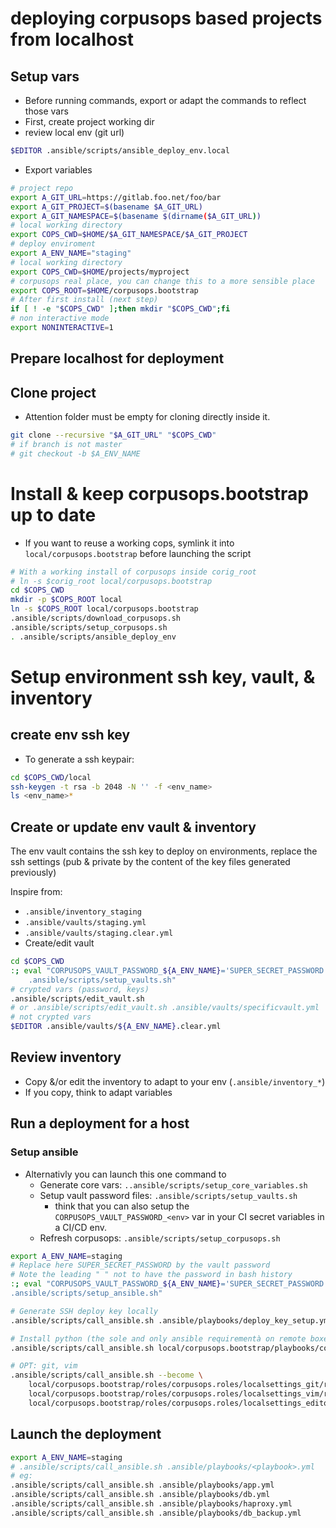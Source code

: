 # deploying corpusops based projects from localhost

## Setup vars
- Before running commands, export or adapt the commands to reflect those vars
- First, create project working dir
- review local env (git url)
```sh
$EDITOR .ansible/scripts/ansible_deploy_env.local
```

- Export variables
```sh
# project repo
export A_GIT_URL=https://gitlab.foo.net/foo/bar
export A_GIT_PROJECT=$(basename $A_GIT_URL)
export A_GIT_NAMESPACE=$(basename $(dirname($A_GIT_URL))
# local working directory
export COPS_CWD=$HOME/$A_GIT_NAMESPACE/$A_GIT_PROJECT
# deploy enviroment
export A_ENV_NAME="staging"
# local working directory
export COPS_CWD=$HOME/projects/myproject
# corpusops real place, you can change this to a more sensible place
export COPS_ROOT=$HOME/corpusops.bootstrap
# After first install (next step)
if [ ! -e "$COPS_CWD" ];then mkdir "$COPS_CWD";fi
# non interactive mode
export NONINTERACTIVE=1
```

## Prepare localhost for deployment
##  Clone project
- Attention folder must be empty for cloning directly inside it.
```sh
git clone --recursive "$A_GIT_URL" "$COPS_CWD"
# if branch is not master
# git checkout -b $A_ENV_NAME
```

# Install & keep corpusops.bootstrap up to date
- If you want to reuse a working cops, symlink it into <br/>
  ``local/corpusops.bootstrap`` before launching the script

```sh
# With a working install of corpusops inside corig_root
# ln -s $corig_root local/corpusops.bootstrap
cd $COPS_CWD
mkdir -p $COPS_ROOT local
ln -s $COPS_ROOT local/corpusops.bootstrap
.ansible/scripts/download_corpusops.sh
.ansible/scripts/setup_corpusops.sh
. .ansible/scripts/ansible_deploy_env
```

# Setup environment ssh key, vault, & inventory
## create env ssh key
- To generate a ssh keypair:
```sh
cd $COPS_CWD/local
ssh-keygen -t rsa -b 2048 -N '' -f <env_name>
ls <env_name>*
```

## Create or update env vault & inventory
The env vault contains the ssh key to deploy on environments, replace the ssh settings (pub & private by the content of the key files generated previously)

Inspire from:
- ``.ansible/inventory_staging``
- ``.ansible/vaults/staging.yml``
- ``.ansible/vaults/staging.clear.yml``
- Create/edit vault
```sh
cd $COPS_CWD
:; eval "CORPUSOPS_VAULT_PASSWORD_${A_ENV_NAME}='SUPER_SECRET_PASSWORD' \
    .ansible/scripts/setup_vaults.sh"
# crypted vars (password, keys)
.ansible/scripts/edit_vault.sh
# or .ansible/scripts/edit_vault.sh .ansible/vaults/specificvault.yml
# not crypted vars
$EDITOR .ansible/vaults/${A_ENV_NAME}.clear.yml
```

## Review inventory
- Copy &/or edit the inventory to adapt to your env (``.ansible/inventory_*``)
- If you copy, think to adapt variables

## Run a deployment for a host

### Setup ansible
- Alternativly you can launch this one command to
    - Generate core vars: ``..ansible/scripts/setup_core_variables.sh``
    - Setup vault password files: ``.ansible/scripts/setup_vaults.sh``
      - think that you can also setup the
        ``CORPUSOPS_VAULT_PASSWORD_<env>`` var
        in your CI secret variables in a CI/CD env.
    - Refresh corpusops: ``.ansible/scripts/setup_corpusops.sh``
```sh
export A_ENV_NAME=staging
# Replace here SUPER_SECRET_PASSWORD by the vault password
# Note the leading " " not to have the password in bash history
:; eval "CORPUSOPS_VAULT_PASSWORD_${A_ENV_NAME}='SUPER_SECRET_PASSWORD' \
.ansible/scripts/setup_ansible.sh"

# Generate SSH deploy key locally
.ansible/scripts/call_ansible.sh .ansible/playbooks/deploy_key_setup.yml

# Install python (the sole and only ansible requirementà on remote boxes
.ansible/scripts/call_ansible.sh local/corpusops.bootstrap/playbooks/corpusops/base.yml -vv

# OPT: git, vim
.ansible/scripts/call_ansible.sh --become \
    local/corpusops.bootstrap/roles/corpusops.roles/localsettings_git/role.yml \
    local/corpusops.bootstrap/roles/corpusops.roles/localsettings_vim/role.yml \
    local/corpusops.bootstrap/roles/corpusops.roles/localsettings_editor/role.yml
```

## Launch the deployment
```sh
export A_ENV_NAME=staging
# .ansible/scripts/call_ansible.sh .ansible/playbooks/<playbook>.yml
# eg:
.ansible/scripts/call_ansible.sh .ansible/playbooks/app.yml
.ansible/scripts/call_ansible.sh .ansible/playbooks/db.yml
.ansible/scripts/call_ansible.sh .ansible/playbooks/haproxy.yml
.ansible/scripts/call_ansible.sh .ansible/playbooks/db_backup.yml
```
